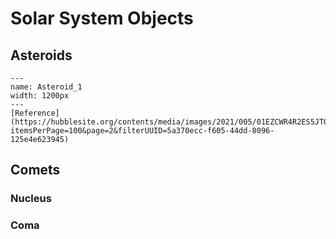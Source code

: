 # Solar System Objects

## Asteroids


```{figure} Docs/Asteroid_1.png
---
name: Asteroid_1
width: 1200px
---
[Reference](https://hubblesite.org/contents/media/images/2021/005/01EZCWR4R2ES5JTQ5F1W3WNSJM?itemsPerPage=100&page=2&filterUUID=5a370ecc-f605-44dd-8096-125e4e623945)
```


## Comets

### Nucleus



### Coma

